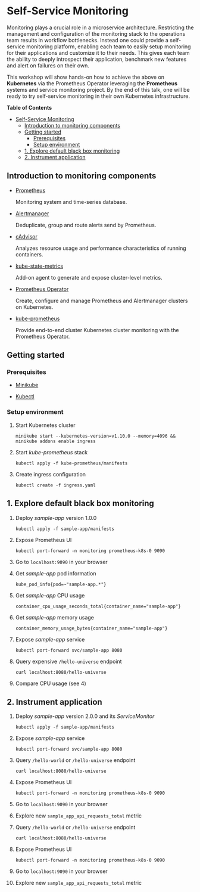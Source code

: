 # Self-Service Monitoring

Monitoring plays a crucial role in a microservice architecture. Restricting the
management and configuration of the monitoring stack to the operations team
results in workflow bottlenecks. Instead one could provide a self-service
monitoring platform, enabling each team to easily setup monitoring for their
applications and customize it to their needs. This gives each team the ability
to deeply introspect their application, benchmark new features and alert on
failures on their own.

This workshop will show hands-on how to achieve the above on **Kubernetes** via
the Prometheus Operator leveraging the **Prometheus** systems and service
monitoring project. By the end of this talk, one will be ready to try
self-service monitoring in their own Kubernetes infrastructure.

<!-- markdown-toc start - Don't edit this section. Run M-x markdown-toc-refresh-toc -->
**Table of Contents**

- [Self-Service Monitoring](#self-service-monitoring)
    - [Introduction to monitoring components](#introduction-to-monitoring-components)
    - [Getting started](#getting-started)
        - [Prerequisites](#prerequisites)
        - [Setup environment](#setup-environment)
    - [1. Explore default black box monitoring](#1-explore-default-black-box-monitoring)
    - [2. Instrument application](#2-instrument-application)

<!-- markdown-toc end -->


## Introduction to monitoring components

- [Prometheus](https://github.com/prometheus/prometheus)

  Monitoring system and time-series database.

- [Alertmanager](https://github.com/prometheus/alertmanager)

  Deduplicate, group and route alerts send by Prometheus.

- [cAdvisor](https://github.com/google/cadvisor/)

  Analyzes resource usage and performance characteristics of running containers.

- [kube-state-metrics](https://github.com/kubernetes/kube-state-metrics/)

  Add-on agent to generate and expose cluster-level metrics.

- [Prometheus Operator](https://github.com/coreos/prometheus-operator)

  Create, configure and manage Prometheus and Alertmanager clusters on
  Kubernetes.

- [kube-prometheus](https://github.com/coreos/prometheus-operator/tree/master/contrib/kube-prometheus)

  Provide end-to-end cluster Kubernetes cluster monitoring with the Prometheus
  Operator.


## Getting started


### Prerequisites

- [Minikube](https://github.com/kubernetes/minikube)

- [Kubectl](https://kubernetes.io/docs/tasks/tools/install-kubectl/)


### Setup environment

1. Start Kubernetes cluster

    `minikube start --kubernetes-version=v1.10.0 --memory=4096 && minikube addons enable ingress`
  
2. Start *kube-prometheus* stack

    `kubectl apply -f kube-prometheus/manifests`

3. Create ingress configuration

    `kubectl create -f ingress.yaml`
  
  
## 1. Explore default black box monitoring

1. Deploy *sample-app* version 1.0.0

    `kubectl apply -f sample-app/manifests`

2. Expose Prometheus UI

    `kubectl port-forward -n monitoring prometheus-k8s-0 9090`
  
3. Go to `localhost:9090` in your browser

4. Get *sample-app* pod information

    `kube_pod_info{pod=~"sample-app.*"}`
  
5. Get *sample-app* CPU usage

    `container_cpu_usage_seconds_total{container_name="sample-app"}`

6. Get *sample-app* memory usage

    `container_memory_usage_bytes{container_name="sample-app"}`

7. Expose *sample-app* service

    `kubectl port-forward svc/sample-app 8080`

8. Query expensive `/hello-universe` endpoint

    `curl localhost:8080/hello-universe`

9. Compare CPU usage (see 4)


## 2. Instrument application

1. Deploy *sample-app* version 2.0.0 and its *ServiceMonitor*

    `kubectl apply -f sample-app/manifests`

2. Expose *sample-app* service

    `kubectl port-forward svc/sample-app 8080`

3. Query `/hello-world` or `/hello-universe` endpoint

    `curl localhost:8080/hello-universe`

4. Expose Prometheus UI

    `kubectl port-forward -n monitoring prometheus-k8s-0 9090`

5. Go to `localhost:9090` in your browser

6. Explore new `sample_app_api_requests_total` metric

7. Query `/hello-world` or `/hello-universe` endpoint

    `curl localhost:8080/hello-universe`

8. Expose Prometheus UI

    `kubectl port-forward -n monitoring prometheus-k8s-0 9090`

9. Go to `localhost:9090` in your browser

10. Explore new `sample_app_api_requests_total` metric
